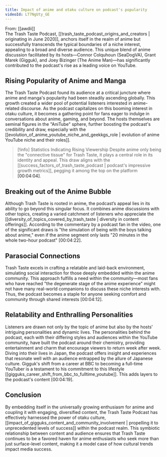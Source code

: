 ```yaml
---
title: Impact of anime and otaku culture on podcast's popularity
videoId: LT7NgUty_GE
---
```


From: [[awdii]] <br/> 
The Trash Taste Podcast, [[trash_taste_podcast_origins_and_creators | originating in June 2020]], anchors itself in the realm of anime but successfully transcends the typical boundaries of a niche interest, appealing to a broad and diverse audience. This unique blend of anime discussion facilitated by its hosts—Connor Colquhoun (SeaDogVA), Grant Marek (Gigguk), and Joey Bizinger (The Anime Man)—has significantly contributed to the podcast's rise as a leading voice on YouTube.

## Rising Popularity of Anime and Manga

The Trash Taste Podcast found its audience at a critical juncture where anime and manga's popularity had been steadily ascending globally. This growth created a wider pool of potential listeners interested in anime-related discourse. As the podcast capitalizes on this booming interest in otaku culture, it becomes a gathering point for fans eager to indulge in conversations about anime, gaming, and beyond. The hosts themselves are seminal figures in the "AniTube" sphere, further boosting the podcast's credibility and draw, especially with the [[evolution_of_anime_youtube_niche_and_geekkgs_role | evolution of anime YouTube niche and their roles]].

> [!info] Statistics Indicating Rising Viewership
> Despite anime only being the "connective tissue" for Trash Taste, it plays a central role in its identity and appeal. This draw aligns with the [[success_factors_of_trash_taste_podcast | podcast's impressive growth metrics]], pegging it among the top on the platform <a class="yt-timestamp" data-t="00:04:04">[00:04:04]</a>.

## Breaking out of the Anime Bubble

Although Trash Taste is rooted in anime, the podcast’s appeal lies in its ability to go beyond this singular focus. It combines anime discussions with other topics, creating a varied catchment of listeners who appreciate the [[diversity_of_topics_covered_by_trash_taste | diversity in content offerings]]. According to the commentary by a podcast fan in the video, one of the significant draws is "the simulation of being with the boys talking about anime," even if the anime segment only lasts "20 minutes in the whole two-hour podcast" <a class="yt-timestamp" data-t="00:04:22">[00:04:22]</a>.

## Parasocial Connections

Trash Taste excels in crafting a relatable and laid-back environment, simulating social interaction for those deeply embedded within the anime community. This approach fulfills a need within the community—most fans who have reached "the degenerate stage of the anime experience" might not have many real-world companions to discuss these niche interests with. Thus, the podcast becomes a staple for anyone seeking comfort and community through shared interests <a class="yt-timestamp" data-t="00:04:12">[00:04:12]</a>.

## Relatability and Enthralling Personalities

Listeners are drawn not only by the topic of anime but also by the hosts' intriguing personalities and dynamic lives. The personalities behind the podcast, each with their differing styles and audiences within the YouTube community, have built the podcast around their chemistry, providing entertainment and charm that encourage viewers to return week after week. Diving into their lives in Japan, the podcast offers insight and experiences that resonate well with an audience entrapped by the allure of Japanese culture. Gigguk's shift from a career at BBC to becoming a full-time YouTuber is a testament to his commitment to this lifestyle [[gigguks_career_shift_from_bbc_to_fulltime_youtube]]. This adds layers to the podcast's content <a class="yt-timestamp" data-t="00:04:19">[00:04:19]</a>.

## Conclusion

By embedding itself in the universally growing enthusiasm for anime and coupling it with engaging, diversified content, the Trash Taste Podcast has effectively harnessed the power of otaku culture, [[impact_of_gigguks_content_and_community_involvement | propelling it to unprecedented levels of success]] within the podcast realm. This symbiotic relationship between content and audience ensures that Trash Taste continues to be a favored haven for anime enthusiasts who seek more than just surface-level content, making it a model case of how cultural trends impact media success.